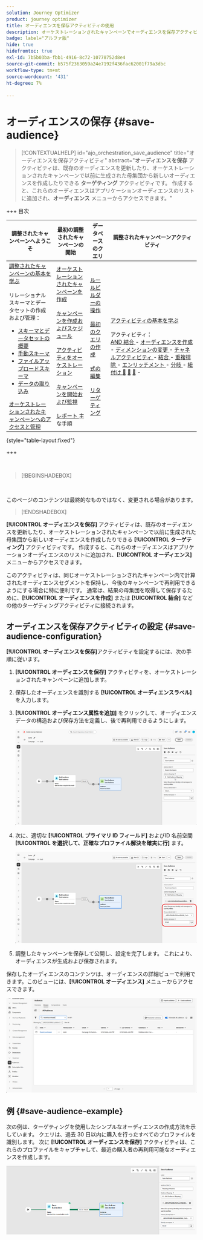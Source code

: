 ```yaml
---
solution: Journey Optimizer
product: journey optimizer
title: オーディエンスを保存アクティビティの使用
description: オーケストレーションされたキャンペーンでオーディエンスを保存アクティビティを使用する方法を学ぶ
badge: label="アルファ版"
hide: true
hidefromtoc: true
exl-id: 7b5b03ba-fbb1-4916-8c72-10778752d8e4
source-git-commit: b575f2363059a24e7192f436fac62001f79a3dbc
workflow-type: tm+mt
source-wordcount: '431'
ht-degree: 7%

---
```


# オーディエンスの保存 {#save-audience}

>[!CONTEXTUALHELP]
>id="ajo_orchestration_save_audience"
>title="オーディエンスを保存アクティビティ"
>abstract="**オーディエンスを保存** アクティビティは、既存のオーディエンスを更新したり、オーケストレーションされたキャンペーンで以前に生成された母集団から新しいオーディエンスを作成したりできる **ターゲティング** アクティビティです。 作成すると、これらのオーディエンスはアプリケーションオーディエンスのリストに追加され、**オーディエンス** メニューからアクセスできます。"


+++ 目次

| 調整されたキャンペーンへようこそ | 最初の調整されたキャンペーンの開始 | データベースのクエリ | 調整されたキャンペーンアクティビティ |
|---|---|---|---|
| [ 調整されたキャンペーンの基本を学ぶ ](../gs-orchestrated-campaigns.md)<br/><br/> リレーショナルスキーマとデータセットの作成および管理：</br> <ul><li>[ スキーマとデータセットの概要 ](../gs-schemas.md)</li><li>[ 手動スキーマ ](../manual-schema.md)</li><li>[ ファイルアップロードスキーマ ](../file-upload-schema.md)</li><li>[ データの取り込み ](../ingest-data.md)</li></ul>[ オーケストレーションされたキャンペーンへのアクセスと管理 ](../access-manage-orchestrated-campaigns.md) | [ オーケストレーションされたキャンペーンを作成 ](../gs-campaign-creation.md)<br/><br/>[ キャンペーンを作成およびスケジュール ](../create-orchestrated-campaign.md)<br/><br/>[ アクティビティをオーケストレーション ](../orchestrate-activities.md)<br/><br/>[ キャンペーンを開始および監視 ](../start-monitor-campaigns.md)<br/><br/>[ レポート ](../reporting-campaigns.md) 主な手順 | [ ルールビルダーの操作 ](../orchestrated-rule-builder.md)<br/><br/>[ 最初のクエリの作成 ](../build-query.md)<br/><br/>[ 式の編集 ](../edit-expressions.md)<br/><br/>[ リターゲティング ](../retarget.md) | [ アクティビティの基本を学ぶ ](about-activities.md)<br/><br/> アクティビティ：<br/>[AND 結合 ](and-join.md) - [ オーディエンスを作成 ](build-audience.md) - [ ディメンションの変更 ](change-dimension.md) - [ チャネルアクティビティ ](channels.md) - [ 結合 ](combine.md) - [ 重複排除 ](deduplication.md) - [ エンリッチメント ](enrichment.md) - [ 分岐 ](fork.md) - [ 紐付け ](reconciliation.md) <b>[&#128279;](save-audience.md)</b> [&#128279;](split.md) [&#128279;](wait.md) - |

{style="table-layout:fixed"}

+++

<br/>

>[!BEGINSHADEBOX]

</br>

このページのコンテンツは最終的なものではなく、変更される場合があります。

>[!ENDSHADEBOX]

**[!UICONTROL オーディエンスを保存]** アクティビティは、既存のオーディエンスを更新したり、オーケストレーションされたキャンペーンで以前に生成された母集団から新しいオーディエンスを作成したりできる **[!UICONTROL ターゲティング]** アクティビティです。 作成すると、これらのオーディエンスはアプリケーションオーディエンスのリストに追加され、**[!UICONTROL オーディエンス]** メニューからアクセスできます。

このアクティビティは、同じオーケストレーションされたキャンペーン内で計算されたオーディエンスセグメントを保持し、今後のキャンペーンで再利用できるようにする場合に特に便利です。 通常は、結果の母集団を取得して保存するために、**[!UICONTROL オーディエンスを作成]** または **[!UICONTROL 結合]** などの他のターゲティングアクティビティに接続されます。

## オーディエンスを保存アクティビティの設定 {#save-audience-configuration}

**[!UICONTROL オーディエンスを保存]**&#x200B;アクティビティを設定するには、次の手順に従います。

1. **[!UICONTROL オーディエンスを保存]** アクティビティを、オーケストレーションされたキャンペーンに追加します。

1. 保存したオーディエンスを識別する **[!UICONTROL オーディエンスラベル]** を入力します。

1. **[!UICONTROL オーディエンス属性を追加]** をクリックして、オーディエンスデータの構造および保存方法を定義し、後で再利用できるようにします。

   ![](../assets/save-audience-1.png)

1. 次に、適切な **[!UICONTROL プライマリ ID フィールド]** および&#x200B;ID 名前空間 **[!UICONTROL を選択して、正確なプロファイル解決を確実に行]** ます。

   ![](../assets/save-audience-2.png)

1. 調整したキャンペーンを保存して公開し、設定を完了します。 これにより、オーディエンスが生成および保存されます。

保存したオーディエンスのコンテンツは、オーディエンスの詳細ビューで利用できます。このビューには、**[!UICONTROL オーディエンス]** メニューからアクセスできます。

![](../assets/save-audience-3.png)

## 例 {#save-audience-example}

次の例は、ターゲティングを使用したシンプルなオーディエンスの作成方法を示しています。 クエリは、過去 30 日以内に購入を行ったすべてのプロファイルを識別します。 次に **[!UICONTROL オーディエンスを保存]** アクティビティは、これらのプロファイルをキャプチャして、最近の購入者の再利用可能なオーディエンスを作成します。

![](../assets/save-audience-4.png)
